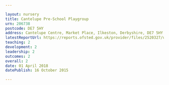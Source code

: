 ```yaml
---

layout: nursery
title: Cantelupe Pre-School Playgroup
urn: 206738
postcode: DE7 5HY
address: Cantelupe Centre, Market Place, Ilkeston, Derbyshire, DE7 5HY
latestReportUrl: https://reports.ofsted.gov.uk/provider/files/2520327/urn/206738.pdf
teaching: 2
development: 2
leadership: 2
outcomes: 2
overall: 2
date: 01 April 2018 
datePublish: 16 October 2015

---
```


